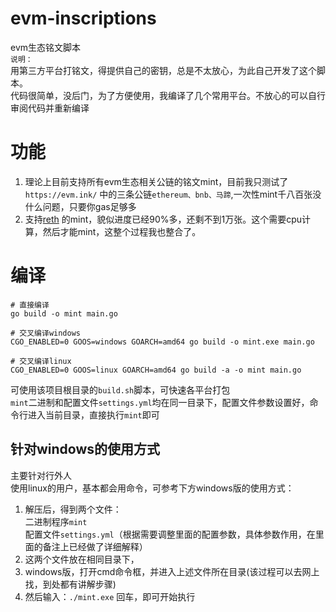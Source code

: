 # evm-inscriptions
evm生态铭文脚本  
`说明：`  
用第三方平台打铭文，得提供自己的密钥，总是不太放心，为此自己开发了这个脚本。  
代码很简单，没后门，为了方便使用，我编译了几个常用平台。不放心的可以自行审阅代码并重新编译  

# 功能
1. 理论上目前支持所有evm生态相关公链的铭文mint，目前我只测试了`https://evm.ink/` 中的三条公链`ethereum、bnb、马蹄`,一次性mint千八百张没什么问题，只要你gas足够多
2. 支持[reth](https://reth.cc/list) 的mint，貌似进度已经90%多，还剩不到1万张。这个需要cpu计算，然后才能mint，这整个过程我也整合了。  

# 编译
```shell
# 直接编译
go build -o mint main.go

# 交叉编译windows
CGO_ENABLED=0 GOOS=windows GOARCH=amd64 go build -o mint.exe main.go

# 交叉编译linux
CGO_ENABLED=0 GOOS=linux GOARCH=amd64 go build -a -o mint main.go
```
可使用该项目根目录的`build.sh`脚本，可快速各平台打包  
`mint`二进制和配置文件`settings.yml`均在同一目录下，配置文件参数设置好，命令行进入当前目录，直接执行`mint`即可  

## 针对windows的使用方式
主要针对行外人  
使用linux的用户，基本都会用命令，可参考下方windows版的使用方式：  
1. 解压后，得到两个文件：  
二进制程序`mint`  
配置文件`settings.yml`（根据需要调整里面的配置参数，具体参数作用，在里面的备注上已经做了详细解释）  
2. 这两个文件放在相同目录下，
3. windows版，打开cmd命令框，并进入上述文件所在目录(该过程可以去网上找，到处都有讲解步骤)  
4. 然后输入：`./mint.exe` 回车，即可开始执行